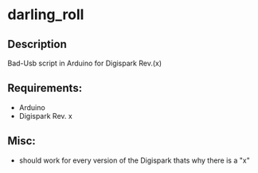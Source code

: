 # darling_roll
## Description
Bad-Usb script in Arduino for Digispark Rev.(x)

## Requirements:
- Arduino
- Digispark Rev. x

## Misc:
- should work for every version of the Digispark thats why there is a "x"
